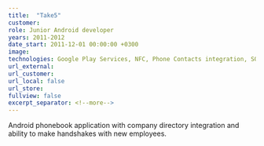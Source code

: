 ```yaml
---
title:  "Take5"
customer:
role: Junior Android developer
years: 2011-2012
date_start: 2011-12-01 00:00:00 +0300
image: 
technologies: Google Play Services, NFC, Phone Contacts integration, SQLite, Custom Widgets
url_external:
url_customer:
url_local: false
url_store: 
fullview: false
excerpt_separator: <!--more-->
---
```

Android phonebook application with company directory integration and ability to make handshakes with new employees.